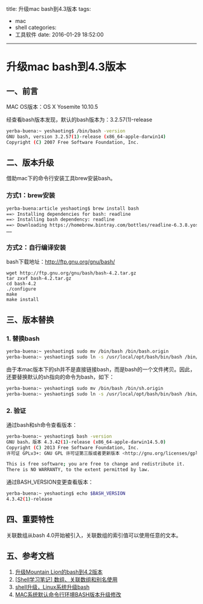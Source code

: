title: 升级mac bash到4.3版本
tags:
  - mac
  - shell
categories:
  - 工具软件
date: 2016-01-29 18:52:00
---

# 升级mac bash到4.3版本


## 一、前言
MAC OS版本：OS X Yosemite 10.10.5

经查看bash版本发现，默认的bash版本为：3.2.57(1)-release
``` bash
yerba-buena:~ yeshaoting$ /bin/bash -version
GNU bash, version 3.2.57(1)-release (x86_64-apple-darwin14)
Copyright (C) 2007 Free Software Foundation, Inc.
```


## 二、版本升级
借助mac下的命令行安装工具brew安装bash。

### 方式1：brew安装
``` bash
yerba-buena:article yeshaoting$ brew install bash
==> Installing dependencies for bash: readline
==> Installing bash dependency: readline
==> Downloading https://homebrew.bintray.com/bottles/readline-6.3.8.yosemite.bottle.tar.gz
……
```

### 方式2：自行编译安装
bash下载地址：http://ftp.gnu.org/gnu/bash/

```
wget http://ftp.gnu.org/gnu/bash/bash-4.2.tar.gz
tar zxvf bash-4.2.tar.gz
cd bash-4.2
./configure
make
make install
```


## 三、版本替换

### 1. 替换bash
``` bash
yerba-buena:~ yeshaoting$ sudo mv /bin/bash /bin/bash.origin
yerba-buena:~ yeshaoting$ sudo ln -s /usr/local/opt/bash/bin/bash /bin/bash
```

由于本mac版本下的sh并不是直接链接bash，而是bash的一个文件拷贝。因此，还要替换默认的sh指向的命令为bash，如下：
``` bash
yerba-buena:~ yeshaoting$ sudo mv /bin/bash /bin/sh.origin
yerba-buena:~ yeshaoting$ sudo ln -s /usr/local/opt/bash/bin/bash /bin/sh
```

### 2. 验证
通过bash和sh命令查看版本：
``` bash
yerba-buena:~ yeshaoting$ bash -version
GNU bash，版本 4.3.42(1)-release (x86_64-apple-darwin14.5.0)
Copyright (C) 2013 Free Software Foundation, Inc.
许可证 GPLv3+: GNU GPL 许可证第三版或者更新版本 <http://gnu.org/licenses/gpl.html>

This is free software; you are free to change and redistribute it.
There is NO WARRANTY, to the extent permitted by law.
```

通过BASH_VERSION变更查看版本：
``` bash
yerba-buena:~ yeshaoting$ echo $BASH_VERSION
4.3.42(1)-release
```


## 四、重要特性
关联数组从bash 4.0开始被引入，关联数组的索引值可以使用任意的文本。


## 五、参考文档
1. [升级Mountain Lion的bash到4.2版本](http://zengrong.net/post/1830.htm)
2. [[Shell学习笔记] 数组、关联数组和别名使用](http://www.1987.name/164.html)
3. [shell升级，Linux系统升级bash](http://www.1987.name/166.html)
4. [MAC系统默认命令行环境BASH版本升级修改](http://levi.yii.so/archives/4862)